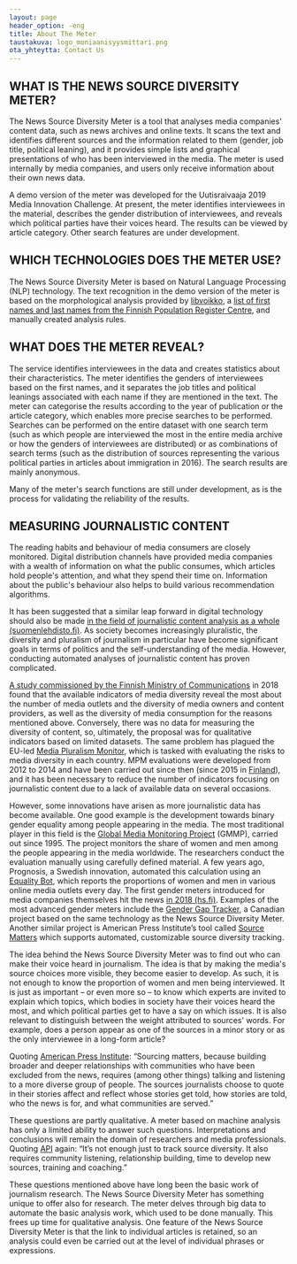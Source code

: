 ```yaml
---
layout: page
header_option: -eng
title: About The Meter
taustakuva: logo_moniaanisyysmittari.png
ota_yhteytta: Contact Us
---
```


## WHAT IS THE NEWS SOURCE DIVERSITY METER?
The News Source Diversity Meter is a tool that analyses media companies' content data, such as news archives and online texts. It scans the text and identifies different sources and the information related to them (gender, job title, political leaning), and it provides simple lists and graphical presentations of who has been interviewed in the media. The meter is used internally by media companies, and users only receive information about their own news data.

A demo version of the meter was developed for the Uutisraivaaja 2019 Media Innovation Challenge. At present, the meter identifies interviewees in the material, describes the gender distribution of interviewees, and reveals which political parties have their voices heard. The results can be viewed by article category. Other search features are under development.


## WHICH TECHNOLOGIES DOES THE METER USE?
The News Source Diversity Meter is based on Natural Language Processing (NLP) technology. The text recognition in the demo version of the meter is based on the morphological analysis provided by [libvoikko](https://www.puimula.org/htp/testing/js-libvoikko/js-libvoikko-demo.html), a [list of first names and last names from the Finnish Population Register Centre](https://www.avoindata.fi/data/fi/dataset/none), and manually created analysis rules.


## WHAT DOES THE METER REVEAL?
The service identifies interviewees in the data and creates statistics about their characteristics. The meter identifies the genders of interviewees based on the first names, and it separates the job titles and political leanings associated with each name if they are mentioned in the text. The meter can categorise the results according to the year of publication or the article category, which enables more precise searches to be performed. Searches can be performed on the entire dataset with one search term (such as which people are interviewed the most in the entire media archive or how the genders of interviewees are distributed) or as combinations of search terms (such as the distribution of sources representing the various political parties in articles about immigration in 2016). The search results are mainly anonymous.

Many of the meter's search functions are still under development, as is the process for validating the reliability of the results. 


## MEASURING JOURNALISTIC CONTENT
The reading habits and behaviour of media consumers are closely monitored. Digital distribution channels have provided media companies with a wealth of information on what the public consumes, which articles hold people's attention, and what they spend their time on. Information about the public's behaviour also helps to build various recommendation algorithms.

It has been suggested that a similar leap forward in digital technology should also be made [in the field of journalistic content analysis as a whole (suomenlehdisto.fi)](https://suomenlehdisto.fi/kannattaako-naisten-maara-jutuissa-laskea-jos-se-on-aina-kolmasosa/). As society becomes increasingly pluralistic, the diversity and pluralism of journalism in particular have become significant goals in terms of politics and the self-understanding of the media. However, conducting automated analyses of journalistic content has proven complicated. 

[A study commissioned by the Finnish Ministry of Communications](https://julkaisut.valtioneuvosto.fi/handle/10024/160714) in 2018 found that the available indicators of media diversity reveal the most about the number of media outlets and the diversity of media owners and content providers, as well as the diversity of media consumption for the reasons mentioned above. Conversely, there was no data for measuring the diversity of content, so, ultimately, the proposal was for qualitative indicators based on limited datasets. The same problem has plagued the EU-led [Media Pluralism Monitor](https://cmpf.eui.eu/), which is tasked with evaluating the risks to media diversity in each country. MPM evaluations were developed from 2012 to 2014 and have been carried out since then (since 2015 in [Finland](https://cadmus.eui.eu/bitstream/handle/1814/71945/suomi_results_mpm_2021_cmpf.pdf?sequence=3&isAllowed=y)), and it has been necessary to reduce the number of indicators focusing on journalistic content due to a lack of available data on several occasions.

However, some innovations have arisen as more journalistic data has become available. One good example is the development towards binary gender equality among people appearing in the media. The most traditional player in this field is the [Global Media Monitoring Project](https://whomakesthenews.org/) (GMMP), carried out since 1995. The project monitors the share of women and men among the people appearing in the media worldwide. The researchers conduct the evaluation manually using carefully defined material. A few years ago, Prognosis, a Swedish innovation, automated this calculation using an [Equality Bot](http://www.prognosis.se/GE/Finland/), which reports the proportions of women and men in various online media outlets every day. The first gender meters introduced for media companies themselves hit the news [in 2018 (hs.fi)](https://www.hs.fi/kotimaa/art-2000005594582.html). Examples of the most advanced gender meters include the [Gender Gap Tracker](https://www.sfu.ca/sfunews/stories/2019/03/the-future-of-womens-voices-in-media-maite-taboada.html), a Canadian project based on the same technology as the News Source Diversity Meter. Another similar project is American Press Institute’s tool called [Source Matters](https://sourcematters.com/) which supports automated, customizable source diversity tracking.

The idea behind the News Source Diversity Meter was to find out who can make their voice heard in journalism. The idea is that by making the media's source choices more visible, they become easier to develop. As such, it is not enough to know the proportion of women and men being interviewed. It is just as important – or even more so – to know which experts are invited to explain which topics, which bodies in society have their voices heard the most, and which political parties get to have a say on which issues. It is also relevant to distinguish between the weight attributed to sources' words. For example, does a person appear as one of the sources in a minor story or as the only interviewee in a long-form article?

Quoting [American Press Institute](https://sourcematters.com/about-us/): “Sourcing matters, because building broader and deeper relationships with communities who have been excluded from the news, requires (among other things) talking and listening to a more diverse group of people. The sources journalists choose to quote in their stories affect and reflect whose stories get told, how stories are told, who the news is for, and what communities are served.”

These questions are partly qualitative. A meter based on machine analysis has only a limited ability to answer such questions. Interpretations and conclusions will remain the domain of researchers and media professionals. Quoting [API](https://www.americanpressinstitute.org/publications/api-updates/track-the-diversity-of-your-sources-with-source-matters-an-easy-automated-tool-from-api/) again: “It’s not enough just to track source diversity. It also requires community listening, relationship building, time to develop new sources, training and coaching.”

These questions mentioned above have long been the basic work of journalism research. The News Source Diversity Meter has something unique to offer also for research. The meter delves through big data to automate the basic analysis work, which used to be done manually. This frees up time for qualitative analysis. One feature of the News Source Diversity Meter is that the link to individual articles is retained, so an analysis could even be carried out at the level of individual phrases or expressions. 
